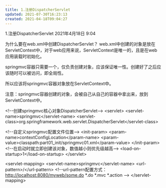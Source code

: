 ```yaml
---
title: 1.注册DispatcherServlet
updated: 2021-07-30T16:23:13
created: 2021-04-18T09:04:27
---
```


1.注册DispatcherServlet
2021年4月18日
9:04

为什么要在web.xml中创建DispatcherServlet？
web.xml中创建的对象是放在ServletContext中，对于web应用来说，ServletContext是唯一的，且是在web应用装载时初始化。

springmvc容器只需要一个，仅负责创建对象，应该保证唯一性。创建好了之后应该随时可以被访问，即全局性。

所以应该将springmvc容器对象放在ServletContext中。

注意：springmvc容器创建的对象，会被自己从自己的容器中拿出来，放到ServletContext中。

\<!--创建springmvc核心对象DispatcherServlet--\>
\<servlet\>
\<servlet-name\>springmvc\</servlet-name\>
\<servlet-class\>org.springframework.web.servlet.DispatcherServlet\</servlet-class\>

\<!--自定义springmvc配置文件位置--\>
\<init-param\>
\<param-name\>contextConfigLocation\</param-name\>
\<param-value\>classpath:part01_init/springmvc01.xml\</param-value\>
\</init-param\>
\<!--在启动时就立即创建该对象，数值越小则优先级越高--\>
\<load-on-startup\>1\</load-on-startup\>
\</servlet\>

\<servlet-mapping\>
\<servlet-name\>springmvc\</servlet-name\>
\<url-pattern\>/\</url-pattern\>
\<!--url-pattern配置方式：
<http://localhost:8080/myweb/some.do>
\*.do \*.mvc \*.action --\>
\</servlet-mapping\>
